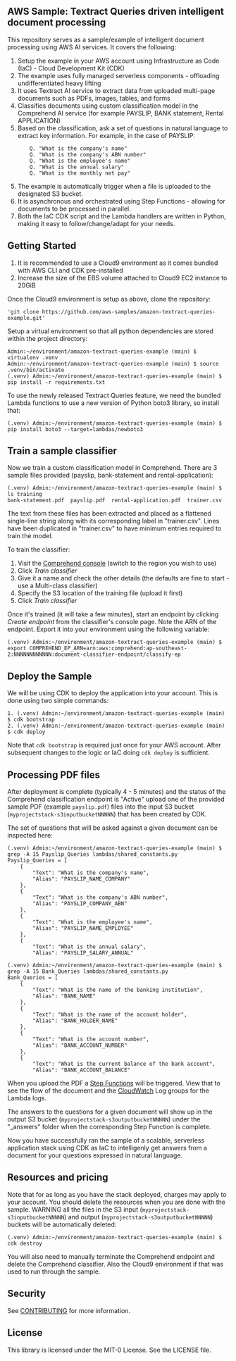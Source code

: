 ## AWS Sample: Textract Queries driven intelligent document processing

This repository serves as a sample/example of intelligent document processing using AWS AI services. It covers the following:
1. Setup the example in your AWS account using Infrastructure as Code (IaC) - Cloud Development Kit (CDK)
2. The example uses fully managed serverless components - offloading undifferentiated heavy lifting
3. It uses Textract AI service to extract data from uploaded multi-page documents such as PDFs, images, tables, and forms
3. Classifies documents using custom classification model in the Comprehend AI service (for example PAYSLIP, BANK statement, Rental APPLICATION)
4. Based on the classification, ask a set of questions in natural language to extract key information. For example, in the case of PAYSLIP:
```
       Q. "What is the company's name"
       Q. "What is the company's ABN number"
       Q. "What is the employee's name"
       Q. "What is the annual salary"
       Q. "What is the monthly net pay"
```
5. The example is automatically trigger when a file is uploaded to the designated S3 bucket.
6. It is asynchronous and orchestrated using Step Functions - allowing for documents to be processed in parallel.
7. Both the IaC CDK script and the Lambda handlers are written in Python, making it easy to follow/change/adapt for your needs.

## Getting Started
1. It is recommended to use a Cloud9 environment as it comes bundled with AWS CLI and CDK pre-installed
2. Increase the size of the EBS volume attached to Cloud9 EC2 instance to 20GiB

Once the Cloud9 environment is setup as above, clone the repository:
```
'git clone https://github.com/aws-samples/amazon-textract-queries-example.git'
```
Setup a virtual environment so that all python dependencies are stored within the project directory:
```
Admin:~/environment/amazon-textract-queries-example (main) $ virtualenv .venv
Admin:~/environment/amazon-textract-queries-example (main) $ source .venv/bin/activate
(.venv) Admin:~/environment/amazon-textract-queries-example (main) $ pip install -r requirements.txt
```
To use the newly released Textract Queries feature, we need the bundled Lambda functions to use a new version of Python boto3 library, so install that:
```
(.venv) Admin:~/environment/amazon-textract-queries-example (main) $ pip install boto3 --target=lambdas/newboto3
```

## Train a sample classifier

Now we train a custom classification model in Comprehend. There are 3 sample files provided (payslip, bank-statement and rental-application):
```
(.venv) Admin:~/environment/amazon-textract-queries-example (main) $ ls training
bank-statement.pdf  payslip.pdf  rental-application.pdf  trainer.csv
```
The text from these files has been extracted and placed as a flattened single-line string along with its corresponding label in "trainer.csv". Lines have been duplicated in "trainer.csv" to have minimum entries required to train the model.

To train the classifier:
1. Visit the [Comprehend console](https://console.aws.amazon.com/comprehend/v2/home#classification) (switch to the region you wish to use)
2. Click *Train classifier*
3. Give it a name and check the other details (the defaults are fine to start - use a Multi-class classifier)
4. Specify the S3 location of the training file (upload it first)
5. Click *Train classifier*

Once it's trained (it will take a few minutes), start an endpoint by clicking *Create endpoint* from the classifier's console page. Note the ARN of the endpoint. Export it into your environment using the following variable:
```
(.venv) Admin:~/environment/amazon-textract-queries-example (main) $ export COMPREHEND_EP_ARN=arn:aws:comprehend:ap-southeast-2:NNNNNNNNNNNN:document-classifier-endpoint/classify-ep
```

## Deploy the Sample

We will be using CDK to deploy the application into your account. This is done using two simple commands:
```
1. (.venv) Admin:~/environment/amazon-textract-queries-example (main) $ cdk bootstrap
2. (.venv) Admin:~/environment/amazon-textract-queries-example (main) $ cdk deploy
```
Note that `cdk bootstrap` is required just once for your AWS account. After subsequent changes to the  logic or IaC doing `cdk deploy` is sufficient.

## Processing PDF files

After deployment is complete (typically 4 - 5 minutes) and the status of the Comprehend classification endpoint is "Active" upload one of the provided sample PDF (example `payslip.pdf`) files into the input S3 bucket (`myprojectstack-s3inputbucketNNNNN`) that has been created by CDK.

The set of questions that will be asked against a given document can be inspected here:
```
(.venv) Admin:~/environment/amazon-textract-queries-example (main) $ grep -A 15 Payslip_Queries lambdas/shared_constants.py
Payslip_Queries = [
    {
        "Text": "What is the company's name",
        "Alias": "PAYSLIP_NAME_COMPANY"
    },
    {
        "Text": "What is the company's ABN number",
        "Alias": "PAYSLIP_COMPANY_ABN"
    },
    {
        "Text": "What is the employee's name",
        "Alias": "PAYSLIP_NAME_EMPLOYEE"
    },
    {
        "Text": "What is the annual salary",
        "Alias": "PAYSLIP_SALARY_ANNUAL"

(.venv) Admin:~/environment/amazon-textract-queries-example (main) $ grep -A 15 Bank_Queries lambdas/shared_constants.py
Bank_Queries = [
    {
        "Text": "What is the name of the banking institution",
        "Alias": "BANK_NAME"
    },
    {
        "Text": "What is the name of the account holder",
        "Alias": "BANK_HOLDER_NAME"
    },
    {
        "Text": "What is the account number",
        "Alias": "BANK_ACCOUNT_NUMBER"
    },
    {
        "Text": "What is the current balance of the bank account",
        "Alias": "BANK_ACCOUNT_BALANCE"
```
When you upload the PDF a [Step Functions](https://console.aws.amazon.com/states/home) will be triggered. View that to see the flow of the document and the [CloudWatch](https://console.aws.amazon.com/cloudwatch/home) Log groups for the Lambda logs.

The answers to the questions for a given document will show up in the output S3 bucket (`myprojectstack-s3outputbucketNNNNN`) under the "_answers" folder when the corresponding Step Function is complete.

Now you have successfully ran the sample of a scalable, serverless application stack using CDK as IaC to intelligenly get answers from a document for your questions expressed in natural language.

## Resources and pricing

Note that for as long as you have the stack deployed, charges may apply to your account. You should delete the resources when you are done with the sample. WARNING all the files in the S3 input (`myprojectstack-s3inputbucketNNNNN`) and output (`myprojectstack-s3outputbucketNNNNN`) buckets will be automatically deleted:
```
(.venv) Admin:~/environment/amazon-textract-queries-example (main) $ cdk destroy
```
You will also need to manually terminate the Comprehend endpoint and delete the Comprehend classifier. Also the Cloud9 environment if that was used to run through the sample.

## Security

See [CONTRIBUTING](CONTRIBUTING.md#security-issue-notifications) for more information.

## License

This library is licensed under the MIT-0 License. See the LICENSE file.

